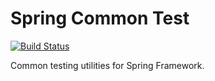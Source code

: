 # Spring Common Test

[![Build Status](https://travis-ci.org/manusa/spring-common-test.svg?branch=develop)](https://travis-ci.org/manusa/spring-common-test)

Common testing utilities for Spring Framework.